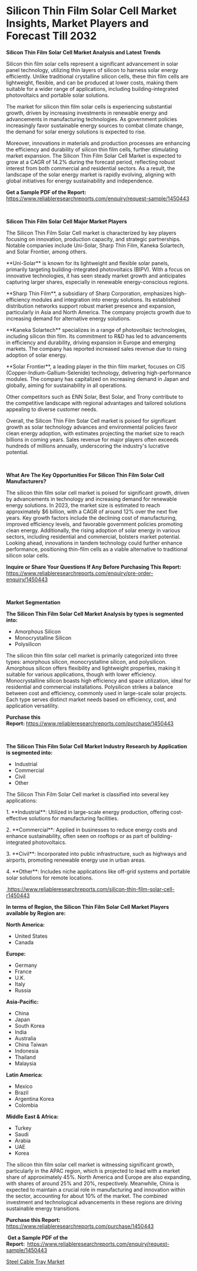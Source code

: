 <p><h1>Silicon Thin Film Solar Cell Market Insights, Market Players and Forecast Till 2032</h1></p><p><strong>Silicon Thin Film Solar Cell Market Analysis and Latest Trends</strong></p>
<p><p>Silicon thin film solar cells represent a significant advancement in solar panel technology, utilizing thin layers of silicon to harness solar energy efficiently. Unlike traditional crystalline silicon cells, these thin film cells are lightweight, flexible, and can be produced at lower costs, making them suitable for a wider range of applications, including building-integrated photovoltaics and portable solar solutions. </p><p>The market for silicon thin film solar cells is experiencing substantial growth, driven by increasing investments in renewable energy and advancements in manufacturing technologies. As government policies increasingly favor sustainable energy sources to combat climate change, the demand for solar energy solutions is expected to rise. </p><p>Moreover, innovations in materials and production processes are enhancing the efficiency and durability of silicon thin film cells, further stimulating market expansion. The Silicon Thin Film Solar Cell Market is expected to grow at a CAGR of 14.2% during the forecast period, reflecting robust interest from both commercial and residential sectors. As a result, the landscape of the solar energy market is rapidly evolving, aligning with global initiatives for energy sustainability and independence.</p></p>
<p><strong>Get a Sample PDF of the Report:&nbsp;</strong> <a href="https://www.reliableresearchreports.com/enquiry/request-sample/1450443?utm_campaign=3090&utm_medium=2&utm_source=Github&utm_content=ia&utm_term=07042025&utm_id=silicon-thin-film-solar-cell">https://www.reliableresearchreports.com/enquiry/request-sample/1450443</a></p>
<p>&nbsp;</p>
<p><strong>Silicon Thin Film Solar Cell Major Market Players</strong></p>
<p><p>The Silicon Thin Film Solar Cell market is characterized by key players focusing on innovation, production capacity, and strategic partnerships. Notable companies include Uni-Solar, Sharp Thin Film, Kaneka Solartech, and Solar Frontier, among others.</p><p>**Uni-Solar** is known for its lightweight and flexible solar panels, primarily targeting building-integrated photovoltaics (BIPV). With a focus on innovative technologies, it has seen steady market growth and anticipates capturing larger shares, especially in renewable energy-conscious regions.</p><p>**Sharp Thin Film**, a subsidiary of Sharp Corporation, emphasizes high-efficiency modules and integration into energy solutions. Its established distribution networks support robust market presence and expansion, particularly in Asia and North America. The company projects growth due to increasing demand for alternative energy solutions.</p><p>**Kaneka Solartech** specializes in a range of photovoltaic technologies, including silicon thin film. Its commitment to R&D has led to advancements in efficiency and durability, driving expansion in Europe and emerging markets. The company has reported increased sales revenue due to rising adoption of solar energy.</p><p>**Solar Frontier**, a leading player in the thin film market, focuses on CIS (Copper-Indium-Gallium-Selenide) technology, delivering high-performance modules. The company has capitalized on increasing demand in Japan and globally, aiming for sustainability in all operations.</p><p>Other competitors such as ENN Solar, Best Solar, and Trony contribute to the competitive landscape with regional advantages and tailored solutions appealing to diverse customer needs.</p><p>Overall, the Silicon Thin Film Solar Cell market is poised for significant growth as solar technology advances and environmental policies favor clean energy adoption, with estimates projecting the market size to reach billions in coming years. Sales revenue for major players often exceeds hundreds of millions annually, underscoring the industry's lucrative potential.</p></p>
<p>&nbsp;</p>
<p><strong>What Are The Key Opportunities For Silicon Thin Film Solar Cell Manufacturers?</strong></p>
<p><p>The silicon thin film solar cell market is poised for significant growth, driven by advancements in technology and increasing demand for renewable energy solutions. In 2023, the market size is estimated to reach approximately $6 billion, with a CAGR of around 12% over the next five years. Key growth factors include the declining cost of manufacturing, improved efficiency levels, and favorable government policies promoting clean energy. Additionally, the rising adoption of solar energy in various sectors, including residential and commercial, bolsters market potential. Looking ahead, innovations in tandem technology could further enhance performance, positioning thin-film cells as a viable alternative to traditional silicon solar cells.</p></p>
<p><strong>Inquire or Share Your Questions If Any Before Purchasing This Report:</strong> <a href="https://www.reliableresearchreports.com/enquiry/pre-order-enquiry/1450443?utm_campaign=3090&utm_medium=2&utm_source=Github&utm_content=ia&utm_term=07042025&utm_id=silicon-thin-film-solar-cell">https://www.reliableresearchreports.com/enquiry/pre-order-enquiry/1450443</a></p>
<p>&nbsp;</p>
<p><strong>Market Segmentation</strong></p>
<p><strong>The Silicon Thin Film Solar Cell Market Analysis by types is segmented into:</strong></p>
<p><ul><li>Amorphous Silicon</li><li>Monocrystalline Silicon</li><li>Polysilicon</li></ul></p>
<p><p>The silicon thin film solar cell market is primarily categorized into three types: amorphous silicon, monocrystalline silicon, and polysilicon. Amorphous silicon offers flexibility and lightweight properties, making it suitable for various applications, though with lower efficiency. Monocrystalline silicon boasts high efficiency and space utilization, ideal for residential and commercial installations. Polysilicon strikes a balance between cost and efficiency, commonly used in large-scale solar projects. Each type serves distinct market needs based on efficiency, cost, and application versatility.</p></p>
<p><strong>Purchase this Report:&nbsp;</strong><a href="https://www.reliableresearchreports.com/purchase/1450443?utm_campaign=3090&utm_medium=2&utm_source=Github&utm_content=ia&utm_term=07042025&utm_id=silicon-thin-film-solar-cell">https://www.reliableresearchreports.com/purchase/1450443</a></p>
<p>&nbsp;</p>
<p><strong>The Silicon Thin Film Solar Cell Market Industry Research by Application is segmented into:</strong></p>
<p><ul><li>Industrial</li><li>Commercial</li><li>Civil</li><li>Other</li></ul></p>
<p><p>The Silicon Thin Film Solar Cell market is classified into several key applications: </p><p>1. **Industrial**: Utilized in large-scale energy production, offering cost-effective solutions for manufacturing facilities. </p><p>2. **Commercial**: Applied in businesses to reduce energy costs and enhance sustainability, often seen on rooftops or as part of building-integrated photovoltaics. </p><p>3. **Civil**: Incorporated into public infrastructure, such as highways and airports, promoting renewable energy use in urban areas. </p><p>4. **Other**: Includes niche applications like off-grid systems and portable solar solutions for remote locations.</p></p>
<p><a href="https://www.reliableresearchreports.com/silicon-thin-film-solar-cell-r1450443?utm_campaign=3090&utm_medium=2&utm_source=Github&utm_content=ia&utm_term=07042025&utm_id=silicon-thin-film-solar-cell">&nbsp;https://www.reliableresearchreports.com/silicon-thin-film-solar-cell-r1450443</a></p>
<p><strong>In terms of Region, the Silicon Thin Film Solar Cell Market Players available by Region are:</strong></p>
<p>
    <p> <strong> North America: </strong>
        <ul>
            <li>United States</li>
            <li>Canada</li>
        </ul>
        </p> 
    <p> <strong> Europe: </strong>
        <ul>
            <li>Germany</li>
            <li>France</li>
            <li>U.K.</li>
            <li>Italy</li>
            <li>Russia</li>
        </ul>
        </p> 
    <p> <strong> Asia-Pacific: </strong>
        <ul>
            <li>China</li>
            <li>Japan</li>
            <li>South Korea</li>
            <li>India</li>
            <li>Australia</li>
            <li>China Taiwan</li>
            <li>Indonesia</li>
            <li>Thailand</li>
            <li>Malaysia</li>
        </ul>
        </p> 
    <p> <strong> Latin America: </strong>
        <ul>
            <li>Mexico</li>
            <li>Brazil</li>
            <li>Argentina Korea</li>
            <li>Colombia</li>
        </ul>
        </p> 
    <p> <strong> Middle East & Africa: </strong>
        <ul>
            <li>Turkey</li>
            <li>Saudi</li>
            <li>Arabia</li>
            <li>UAE</li>
            <li>Korea</li>
        </ul>
    </p>
    </p>
<p><p>The silicon thin film solar cell market is witnessing significant growth, particularly in the APAC region, which is projected to lead with a market share of approximately 45%. North America and Europe are also expanding, with shares of around 25% and 20%, respectively. Meanwhile, China is expected to maintain a crucial role in manufacturing and innovation within the sector, accounting for about 10% of the market. The combined investment and technological advancements in these regions are driving sustainable energy transitions.</p></p>
<p><strong>Purchase this Report: </strong><a href="https://www.reliableresearchreports.com/purchase/1450443?utm_campaign=3090&utm_medium=2&utm_source=Github&utm_content=ia&utm_term=07042025&utm_id=silicon-thin-film-solar-cell">https://www.reliableresearchreports.com/purchase/1450443</a></p>
<p>&nbsp;<strong>Get a Sample PDF of the Report:&nbsp;&nbsp;</strong><a href="https://www.reliableresearchreports.com/enquiry/request-sample/1450443?utm_campaign=3090&utm_medium=2&utm_source=Github&utm_content=ia&utm_term=07042025&utm_id=silicon-thin-film-solar-cell">https://www.reliableresearchreports.com/enquiry/request-sample/1450443</a></p>
<p><strong></strong></p>
<p><p><a href="https://github.com/kaqiewan/Market-Research-Report-List-1/blob/main/steel-cable-tray-market.md?utm_campaign=3090&utm_medium=2&utm_source=Github&utm_content=ia&utm_term=07042025&utm_id=silicon-thin-film-solar-cell">Steel Cable Tray Market</a></p></p>